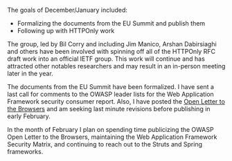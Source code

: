 The goals of December/January included:

  - Formalizing the documents from the EU Summit and publish them
  - Following up with HTTPOnly work

The group, led by Bil Corry and including Jim Manico, Arshan Dabirsiaghi
and others have been involved with spinning off all of the HTTPOnly RFC
draft work into an official IETF group. This work will continue and has
attracted other notables researchers and may result in an in-person
meeting later in the year.

The documents from the EU Summit have been formalized. I have sent a
last call for comments to the OWASP leader lists for the Web Application
Framework security consumer report. Also, I have posted the [Open Letter
to the Browsers](ISWG_Open_Letters_to_ISWG "wikilink") and am seeking
last minute revisions before publishing in early February.

In the month of February I plan on spending time publicizing the OWASP
Open Letter to the Browsers, maintaining the Web Application Framework
Security Matrix, and continuing to reach out to the Struts and Spring
frameworks.